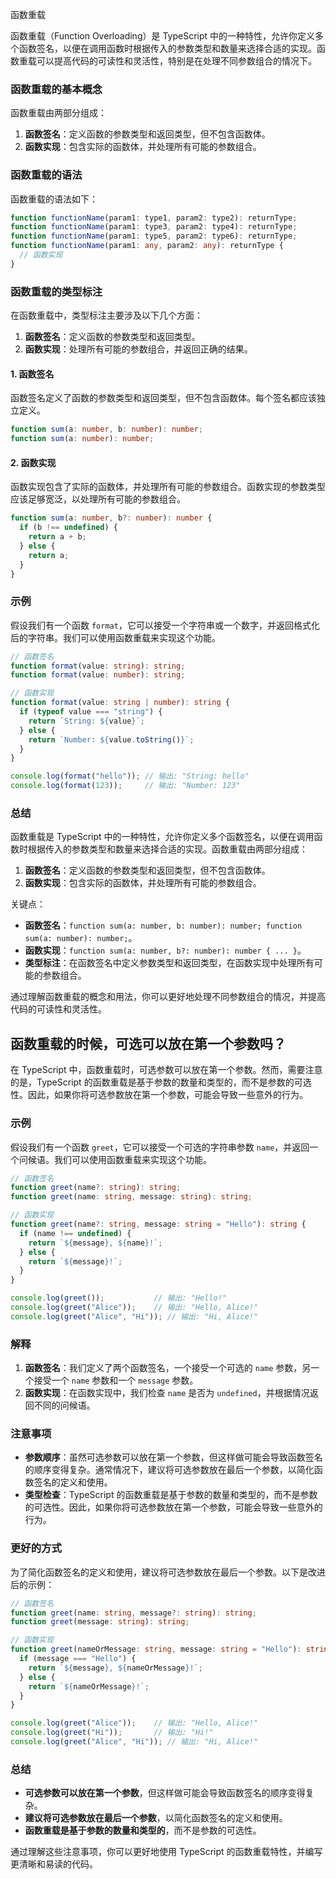 函数重载

函数重载（Function Overloading）是 TypeScript 中的一种特性，允许你定义多个函数签名，以便在调用函数时根据传入的参数类型和数量来选择合适的实现。函数重载可以提高代码的可读性和灵活性，特别是在处理不同参数组合的情况下。

### 函数重载的基本概念

函数重载由两部分组成：

1. **函数签名**：定义函数的参数类型和返回类型，但不包含函数体。
2. **函数实现**：包含实际的函数体，并处理所有可能的参数组合。

### 函数重载的语法

函数重载的语法如下：

```typescript
function functionName(param1: type1, param2: type2): returnType;
function functionName(param1: type3, param2: type4): returnType;
function functionName(param1: type5, param2: type6): returnType;
function functionName(param1: any, param2: any): returnType {
  // 函数实现
}
```



### 函数重载的类型标注

在函数重载中，类型标注主要涉及以下几个方面：

1. **函数签名**：定义函数的参数类型和返回类型。
2. **函数实现**：处理所有可能的参数组合，并返回正确的结果。

#### 1. 函数签名

函数签名定义了函数的参数类型和返回类型，但不包含函数体。每个签名都应该独立定义。

```typescript
function sum(a: number, b: number): number;
function sum(a: number): number;
```

#### 2. 函数实现

函数实现包含了实际的函数体，并处理所有可能的参数组合。函数实现的参数类型应该足够宽泛，以处理所有可能的参数组合。

```typescript
function sum(a: number, b?: number): number {
  if (b !== undefined) {
    return a + b;
  } else {
    return a;
  }
}
```

### 示例

假设我们有一个函数 `format`，它可以接受一个字符串或一个数字，并返回格式化后的字符串。我们可以使用函数重载来实现这个功能。

```typescript
// 函数签名
function format(value: string): string;
function format(value: number): string;

// 函数实现
function format(value: string | number): string {
  if (typeof value === "string") {
    return `String: ${value}`;
  } else {
    return `Number: ${value.toString()}`;
  }
}

console.log(format("hello")); // 输出: "String: hello"
console.log(format(123));     // 输出: "Number: 123"
```

### 总结

函数重载是 TypeScript 中的一种特性，允许你定义多个函数签名，以便在调用函数时根据传入的参数类型和数量来选择合适的实现。函数重载由两部分组成：

1. **函数签名**：定义函数的参数类型和返回类型，但不包含函数体。
2. **函数实现**：包含实际的函数体，并处理所有可能的参数组合。

关键点：

- **函数签名**：`function sum(a: number, b: number): number; function sum(a: number): number;`。
- **函数实现**：`function sum(a: number, b?: number): number { ... }`。
- **类型标注**：在函数签名中定义参数类型和返回类型，在函数实现中处理所有可能的参数组合。

通过理解函数重载的概念和用法，你可以更好地处理不同参数组合的情况，并提高代码的可读性和灵活性。





## 函数重载的时候，可选可以放在第一个参数吗？

在 TypeScript 中，函数重载时，可选参数可以放在第一个参数。然而，需要注意的是，TypeScript 的函数重载是基于参数的数量和类型的，而不是参数的可选性。因此，如果你将可选参数放在第一个参数，可能会导致一些意外的行为。

### 示例

假设我们有一个函数 `greet`，它可以接受一个可选的字符串参数 `name`，并返回一个问候语。我们可以使用函数重载来实现这个功能。

```typescript
// 函数签名
function greet(name?: string): string;
function greet(name: string, message: string): string;

// 函数实现
function greet(name?: string, message: string = "Hello"): string {
  if (name !== undefined) {
    return `${message}, ${name}!`;
  } else {
    return `${message}!`;
  }
}

console.log(greet());           // 输出: "Hello!"
console.log(greet("Alice"));    // 输出: "Hello, Alice!"
console.log(greet("Alice", "Hi")); // 输出: "Hi, Alice!"
```

### 解释

1. **函数签名**：我们定义了两个函数签名，一个接受一个可选的 `name` 参数，另一个接受一个 `name` 参数和一个 `message` 参数。
2. **函数实现**：在函数实现中，我们检查 `name` 是否为 `undefined`，并根据情况返回不同的问候语。

### 注意事项

- **参数顺序**：虽然可选参数可以放在第一个参数，但这样做可能会导致函数签名的顺序变得复杂。通常情况下，建议将可选参数放在最后一个参数，以简化函数签名的定义和使用。
- **类型检查**：TypeScript 的函数重载是基于参数的数量和类型的，而不是参数的可选性。因此，如果你将可选参数放在第一个参数，可能会导致一些意外的行为。

### 更好的方式

为了简化函数签名的定义和使用，建议将可选参数放在最后一个参数。以下是改进后的示例：

```typescript
// 函数签名
function greet(name: string, message?: string): string;
function greet(message: string): string;

// 函数实现
function greet(nameOrMessage: string, message: string = "Hello"): string {
  if (message === "Hello") {
    return `${message}, ${nameOrMessage}!`;
  } else {
    return `${nameOrMessage}!`;
  }
}

console.log(greet("Alice"));    // 输出: "Hello, Alice!"
console.log(greet("Hi"));       // 输出: "Hi!"
console.log(greet("Alice", "Hi")); // 输出: "Hi, Alice!"
```

### 总结

- **可选参数可以放在第一个参数**，但这样做可能会导致函数签名的顺序变得复杂。
- **建议将可选参数放在最后一个参数**，以简化函数签名的定义和使用。
- **函数重载是基于参数的数量和类型的**，而不是参数的可选性。

通过理解这些注意事项，你可以更好地使用 TypeScript 的函数重载特性，并编写更清晰和易读的代码。